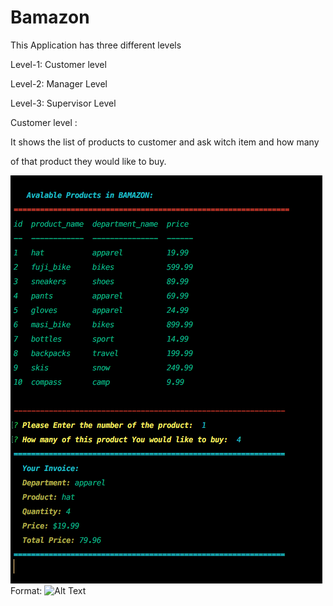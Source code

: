 # Bamazon

This Application has three different levels

Level-1: Customer level

Level-2: Manager Level

Level-3: Supervisor Level

Customer level :

It shows the list of products to customer and ask witch item and how many 

of that product they would like to buy.

![GitHub Logo](/images/customerBuy.png)
Format: ![Alt Text](url)










